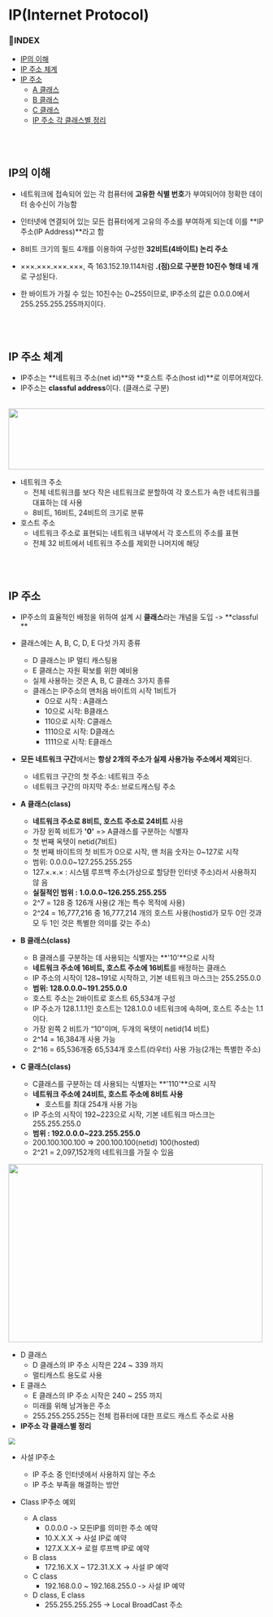 <h1>IP(Internet Protocol)</h1>



<h3>📌INDEX</h3>

- [IP의 이해](#ip의-이해)
- [IP 주소 체계](#ip-주소-체계)
-  [IP 주소](#ip-주소)
   -  [A 클래스](#a-클래스class)
   -  [B 클래스](#b-클래스class)
   -  [C 클래스](#c-클래스class)
   -  [IP 주소 각 클래스별 정리](#ip주소-각-클래스별-정리)

<br><br>

<h2>IP의 이해</h2>

- 네트워크에 접속되어 있는 각 컴퓨터에 **고유한 식별 번호**가 부여되어야 정확한 데이터 송수신이 가능함

- 인터넷에 연결되어 있는 모든 컴퓨터에게 고유의 주소를 부여하게 되는데 이를 **IP 주소(IP Address)**라고 함

- 8비트 크기의 필드 4개를 이용하여 구성한 **32비트(4바이트) 논리 주소**

- ×××.×××.×××.×××, 즉 163.152.19.114처럼 **.(점)으로 구분한 10진수 형태 네 개**로 구성된다. 

- 한 바이트가 가질 수 있는 10진수는 0~255이므로, IP주소의 값은 0.0.0.0에서 255.255.255.255까지이다.

  
<br><br>
<h2>IP 주소 체계</h2>

- IP주소는 **네트워크 주소(net id)**와 **호스트 주소(host id)**로 이루어져있다.
- IP주소는 **classful address**이다. (클래스로 구분)

<br>

<img src="https://user-images.githubusercontent.com/64996121/153587276-e6d4296d-b1df-4ef1-9824-8ed7a37bda82.PNG" width="550" height="120"/>



- 네트워크 주소
  - 전체 네트워크를 보다 작은 네트워크로 분할하여 각 호스트가 속한 네트워크를 대표하는 데 사용
  - 8비트, 16비트, 24비트의 크기로 분류
- 호스트 주소
  - 네트워크 주소로 표현되는 네트워크 내부에서 각 호스트의 주소를 표현
  - 전체 32 비트에서 네트워크 주소를 제외한 나머지에 해당


<br><br>
<h2>IP 주소</h2>

- IP주소의 효율적인 배정을 위하여 설계 시 **클래스**라는 개념을 도입 -> **classful **
- 클래스에는 A, B, C, D, E 다섯 가지 종류
  - D 클래스는 IP 멀티 캐스팅용
  - E 클래스는 자원 확보를 위한 예비용
  - 실제 사용하는 것은 A, B, C 클래스 3가지 종류 
  - 클래스는 IP주소의 맨처음 바이트의 시작 1비트가
    - 0으로 시작 : A클래스
    - 10으로 시작: B클래스
    - 110으로 시작: C클래스
    - 1110으로 시작: D클래스
    - 1111으로 시작: E클래스
- **모든 네트워크 구간**에서는 **항상 2개의 주소가 실제 사용가능 주소에서 제외**된다.
  - 네트워크 구간의 첫 주소: 네트워크 주소
  - 네트워크 구간의 마지막 주소: 브로드캐스팅 주소

- **A 클래스(class)**
  - **네트워크 주소로 8비트, 호스트 주소로 24비트** 사용
  - 가장 왼쪽 비트가 **'0'** => A클래스를 구분하는 식별자
  - 첫 번째 옥텟이 netid(7비트)
  - 첫 번째 바이트의 첫 비트가 0으로 시작, 맨 처음 숫자는 0~127로 시작
  - 범위:  0.0.0.0~127.255.255.255
  - 127.×.×.× : 시스템 루프백 주소(가상으로 할당한 인터넷 주소)라서 사용하지 않 음
  -  **실질적인 범위 : 1.0.0.0~126.255.255.255**
  -  2^7 = 128 중 126개 사용(2 개는 특수 목적에 사용)
  - 2^24 = 16,777,216 중 16,777,214 개의 호스트 사용(hostid가 모두 0인 것과 모 두 1인 것은 특별한 의미를 갖는 주소)

- **B 클래스(class)**

  - B 클래스를 구분하는 데 사용되는 식별자는 **'10'**으로 시작
  - **네트워크 주소에 16비트, 호스트 주소에 16비트**를 배정하는 클래스
  - IP 주소의 시작이 128~191로 시작하고, 기본 네트워크 마스크는 255.255.0.0
  - **범위:  128.0.0.0~191.255.0.0**
  - 호스트 주소는 2바이트로 호스트 65,534개 구성
  -  IP 주소가 128.1.1.1인 호스트는 128.1.0.0 네트워크에 속하며, 호스트 주소는 1.1이다.
  - 가장 왼쪽 2 비트가 “10”이며, 두개의 옥텟이 netid(14 비트)
  -  2^14 = 16,384개 사용 가능
  -  2^16 = 65,536개중 65,534개 호스트(라우터) 사용 가능(2개는 특별한 주소)

- **C 클래스(class)**

  - C클래스를 구분하는 데 사용되는 식별자는 **'110'**으로 시작
  - **네트워크 주소에 24비트, 호스트 주소에 8비트 사용**
    - 호스트를 최대 254개 사용 가능
  - IP 주소의 시작이 192~223으로 시작, 기본 네트워크 마스크는 255.255.255.0
  - **범위 : 192.0.0.0~223.255.255.0**
  - 200.100.100.100 => 200.100.100(netid) 100(hosted)
  - 2^21 = 2,097,152개의 네트워크를 가질 수 있음
  
<img src="https://user-images.githubusercontent.com/64996121/153588578-e3b015cb-5b96-4d66-8a59-7fd71368a104.PNG" width="500" height="350"/>

- D 클래스
  - D 클래스의 IP 주소 시작은 224 ~ 339 까지
  - 멀티캐스트 용도로 사용
- E 클래스
  - E 클래스의 IP 주소 시작은 240  ~ 255 까지
  - 미래를 위해 남겨놓은 주소
  - 255.255.255.255는 전체 컴퓨터에 대한 프로드 캐스트 주소로 사용
- **IP주소 각 클래스별 정리**

<img src="https://user-images.githubusercontent.com/64996121/153586658-11be46cc-8760-4ec3-9b80-cad6c7f9e171.PNG" style="zoom:80%;" />


- 사설 IP주소
  - IP 주소 중 인터넷에서 사용하지 않는 주소
  - IP 주소 부족을 해결하는 방안

- Class IP주소 예외
  - A class
    -  0.0.0.0 -> 모든IP를 의미한 주소 예약
    - 10.X.X.X -> 사설 IP로 예약
    -  127.X.X.X-> 로컬 루프백 IP로 예약
  - B class
    - 172.16.X.X ~ 172.31.X.X -> 사설 IP 예약
  - C class
    - 192.168.0.0 ~ 192.168.255.0 -> 사설 IP 예약
  - D class, E class
    - 255.255.255.255 -> Local BroadCast 주소
